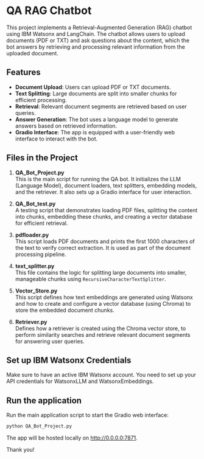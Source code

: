 # QA RAG Chatbot

This project implements a Retrieval-Augmented Generation (RAG) chatbot using IBM Watsonx and LangChain. The chatbot allows users to upload documents (PDF or TXT) and ask questions about the content, which the bot answers by retrieving and processing relevant information from the uploaded document.

## Features

- **Document Upload**: Users can upload PDF or TXT documents.
- **Text Splitting**: Large documents are split into smaller chunks for efficient processing.
- **Retrieval**: Relevant document segments are retrieved based on user queries.
- **Answer Generation**: The bot uses a language model to generate answers based on retrieved information.
- **Gradio Interface**: The app is equipped with a user-friendly web interface to interact with the bot.

## Files in the Project

1. **QA_Bot_Project.py**  
   This is the main script for running the QA bot. It initializes the LLM (Language Model), document loaders, text splitters, embedding models, and the retriever. It also sets up a Gradio interface for user interaction.

2. **QA_Bot_test.py**  
   A testing script that demonstrates loading PDF files, splitting the content into chunks, embedding these chunks, and creating a vector database for efficient retrieval.

3. **pdfloader.py**  
   This script loads PDF documents and prints the first 1000 characters of the text to verify correct extraction. It is used as part of the document processing pipeline.

4. **text_splitter.py**  
   This file contains the logic for splitting large documents into smaller, manageable chunks using `RecursiveCharacterTextSplitter`.

5. **Vector_Store.py**  
   This script defines how text embeddings are generated using Watsonx and how to create and configure a vector database (using Chroma) to store the embedded document chunks.

6. **Retriever.py**  
   Defines how a retriever is created using the Chroma vector store, to perform similarity searches and retrieve relevant document segments for answering user queries.

## Set up IBM Watsonx Credentials
Make sure to have an active IBM Watsonx account. You need to set up your API credentials for WatsonxLLM and WatsonxEmbeddings.

## Run the application
Run the main application script to start the Gradio web interface:
```bash
python QA_Bot_Project.py
```
The app will be hosted locally on http://0.0.0.0:7871.

Thank you!
